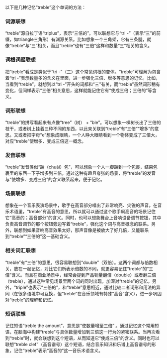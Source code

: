以下是几种记忆“treble”这个单词的方法：

### 词源联想
“treble”源自拉丁语“triplus”，表示“三倍的”。可以联想它与“tri -”（表示“三”的前缀，如triangle三角形）有渊源关系。比如想象一个三角架，它有三条腿，就像“treble”与“三”相关，而且“treble”也有“三倍”这样和数量“三”相关的含义。

### 词根词缀联想
把“treble”看成是类似于“tri -”（三）这个常见词根的变体。“treble”可理解为包含着“tri -”表示数量多的含义在里面，进一步强化三倍、增多等意思的记忆。比如，当看到“treble”，就想到以“tri -”开头的词都和“三”有关，而“treble”虽然词形稍有变化，但同样表示“三倍”相关意思，这样就能记住它有“使成三倍；三倍的”等含义。

### 词形联想
“treble”的拼写看起来有点像“tree”（树） + “ble”。可以想象一棵树长出了三倍的枝干，或者树上挂着三种不同的东西，以此来关联到“treble”有“三倍”“增多”的意思。又或者把字母“e”想象成眼睛，一个人睁大眼睛看到一个物体变成了三倍大，对应“treble”使增多、变成三倍这一概念。

### 发音联想
“treble”发音类似“踹（chuài）包”，可以想象一个人一脚踹到一个包裹，结果包裹里的东西一下子增多到三倍，通过这种有趣且夸张的场景，将“treble”的发音与“使增多、变成三倍”的含义联系起来，便于记忆。

### 场景联想
想象在一个音乐表演场景中，歌手在高音部分唱出了非常响亮、尖锐的声音。在音乐术语里，“treble”有高音的意思，所以就可以通过这个歌手飙高音的场景记住它“高音的；高音部分”的含义。同时，也可以想象舞台上音响设备调节按钮，其中负责高音调节的那个按钮旁边写着“treble”，强化这个词与高音概念的联系。另外，联想到如果音响高音效果太好，那声音像是被放大了好几倍，又能联系到“treble”“三倍的”这一基础含义。

### 相关词汇联想
“treble”有“三倍”的意思，很容易联想到“double”（双倍）。这两个词都与倍数相关，放在一起记忆，对比它们所表示倍数的不同，就更容易记住“treble”的“三倍”含义。而且在商业场景中，经常会提到产品销量翻倍（double）或者翻三倍（treble），通过这种常见场景里两个词的同时出现，加深对“treble”的记忆。另外，“triple”也表示“三倍的”，和“treble”意思相近，通过比较二者词形和用法的异同（在很多语境中可互换，但“treble”在音乐领域有特殊“高音”含义），进一步巩固对“treble”的理解和记忆。

### 短语联想
记住短语“treble the amount”，意思是“使数量增至三倍” 。通过记忆这个常用短语，在脑海中构建“treble”与具体数量增加到三倍这一行为的紧密联系。当再次看到“treble”时，就会联想到这个短语，从而知道它“使成三倍”的含义。同时也可以联想“treble clef”（高音谱号）这个短语，结合音乐知识和乐谱上高音谱号的形象，记住“treble”表示“高音的”这一音乐术语含义。 